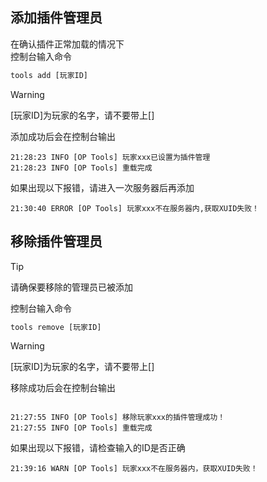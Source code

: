 ## 添加插件管理员
在确认插件正常加载的情况下  
控制台输入命令
```cmd
tools add [玩家ID]
```
> [!warning]
> [玩家ID]为玩家的名字，请不要带上[]

添加成功后会在控制台输出
```log
21:28:23 INFO [OP Tools] 玩家xxx已设置为插件管理
21:28:23 INFO [OP Tools] 重载完成
```
如果出现以下报错，请进入一次服务器后再添加
```log
21:30:40 ERROR [OP Tools] 玩家xxx不在服务器内,获取XUID失败！
```

## 移除插件管理员
> [!tip]
> 请确保要移除的管理员已被添加

控制台输入命令
```cmd
tools remove [玩家ID]
```
> [!warning]
> [玩家ID]为玩家的名字，请不要带上[]

移除成功后会在控制台输出
```log

21:27:55 INFO [OP Tools] 移除玩家xxx的插件管理成功！
21:27:55 INFO [OP Tools] 重载完成
```
如果出现以下报错，请检查输入的ID是否正确
```log
21:39:16 WARN [OP Tools] 玩家xxx不在服务器内，获取XUID失败！
```